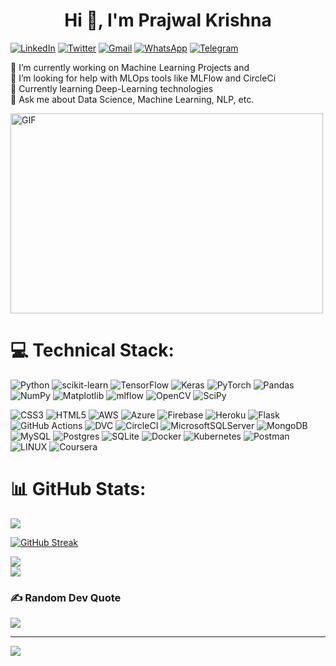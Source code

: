 <!DOCTYPE html>  
<html lang="en"> 
<head>
    <meta charset="UTF-8">  
    <meta http-equiv="X-UA-Compatible" content="IE=edge">
    <meta name="viewport" content="width=device-width, initial-scale=1.0">

<body>
    <h1 align="center">Hi 👋, I'm Prajwal Krishna</h1>

[![LinkedIn](https://img.shields.io/badge/LinkedIn-%230077B5.svg?logo=linkedin&logoColor=white)](https://linkedin.com/in/prajwalkrishna/) 
[![Twitter](https://img.shields.io/badge/Twitter-%231DA1F2.svg?logo=Twitter&logoColor=white)](https://twitter.com/Prjwl_krishna)
[![Gmail](https://img.shields.io/badge/Gmail-D14836?style=flat&logo=gmail&logoColor=white)](https://mail.google.com/mail/?view=cm&tf=0&to=prajwalgbdr03@gmail.com)
[![WhatsApp](https://img.shields.io/badge/WhatsApp-25D366?style=flat&logo=whatsapp&logoColor=white)](https://wa.me/8197672995)
[![Telegram](https://img.shields.io/badge/Telegram-2CA5E0?style=flat&logo=telegram&logoColor=white)](https://t.me/prajwal2408)


🔭 I’m currently working on Machine Learning Projects and<br>
👯 I’m looking for help with MLOps tools like MLFlow and CircleCi<br>
🌱 Currently learning Deep-Learning technologies<br>
💬 Ask me about Data Science, Machine Learning, NLP, etc.<br>

<img class="align" align="center" alt="GIF" src="https://github.com/abhisheknaiidu/abhisheknaiidu/blob/master/code.gif?raw=true" width="500" height="320" />

# 💻 Technical Stack:
![Python](https://img.shields.io/badge/python-3670A0?style=flat&logo=python&logoColor=ffdd54)
![scikit-learn](https://img.shields.io/badge/scikit--learn-%23F7931E.svg?style=flat&logo=scikit-learn&logoColor=white)
![TensorFlow](https://img.shields.io/badge/TensorFlow-%23FF6F00.svg?style=flat&logo=TensorFlow&logoColor=white) 
![Keras](https://img.shields.io/badge/Keras-%23D00000.svg?style=flat&logo=Keras&logoColor=white)
![PyTorch](https://img.shields.io/badge/PyTorch-%23EE4C2C.svg?style=flat&logo=PyTorch&logoColor=white)
![Pandas](https://img.shields.io/badge/pandas-%23150458.svg?style=flat&logo=pandas&logoColor=white)
![NumPy](https://img.shields.io/badge/numpy-%23013243.svg?style=flat&logo=numpy&logoColor=white)
![Matplotlib](https://img.shields.io/badge/Matplotlib-%23ffffff.svg?style=flat&logo=Matplotlib&logoColor=black)
![mlflow](https://img.shields.io/badge/mlflow-%23d9ead3.svg?style=flat&logo=numpy&logoColor=blue)
![OpenCV](https://img.shields.io/badge/opencv-%23white.svg?style=flat&logo=opencv&logoColor=white)
![SciPy](https://img.shields.io/badge/SciPy-%230C55A5.svg?style=flat&logo=scipy&logoColor=%white)


![CSS3](https://img.shields.io/badge/css3-%231572B6.svg?style=flat&logo=css3&logoColor=white) 
![HTML5](https://img.shields.io/badge/html5-%23E34F26.svg?style=flat&logo=html5&logoColor=white) 
![AWS](https://img.shields.io/badge/AWS-%23FF9900.svg?style=flat&logo=amazon-aws&logoColor=white)
![Azure](https://img.shields.io/badge/azure-%230072C6.svg?style=flat&logo=microsoftazure&logoColor=white)
![Firebase](https://img.shields.io/badge/firebase-%23039BE5.svg?style=flat&logo=firebase)
![Heroku](https://img.shields.io/badge/heroku-%23430098.svg?style=flat&logo=heroku&logoColor=white) 
![Flask](https://img.shields.io/badge/flask-%23000.svg?style=flat&logo=flask&logoColor=white)
![GitHub Actions](https://img.shields.io/badge/github%20actions-%232671E5.svg?style=flat&logo=githubactions&logoColor=white)
![DVC](https://img.shields.io/badge/DVC-945DD6?style=flat&logo=dataversioncontrol&logoColor=white)
![CircleCI](https://img.shields.io/badge/circle%20ci-%23161616.svg?style=flat&logo=circleci&logoColor=white)
![MicrosoftSQLServer](https://img.shields.io/badge/Microsoft%20SQL%20Sever-CC2927?style=flat&logo=microsoft%20sql%20server&logoColor=white) 
![MongoDB](https://img.shields.io/badge/MongoDB-%234ea94b.svg?style=flat&logo=mongodb&logoColor=white) 
![MySQL](https://img.shields.io/badge/mysql-%2300f.svg?style=flat&logo=mysql&logoColor=white) 
![Postgres](https://img.shields.io/badge/postgres-%23316192.svg?style=flat&logo=postgresql&logoColor=white) 
![SQLite](https://img.shields.io/badge/sqlite-%2307405e.svg?style=flat&logo=sqlite&logoColor=white) 
![Docker](https://img.shields.io/badge/docker-%230db7ed.svg?style=flat&logo=docker&logoColor=white) 
![Kubernetes](https://img.shields.io/badge/kubernetes-%23326ce5.svg?style=flat&logo=kubernetes&logoColor=white) 
![Postman](https://img.shields.io/badge/Postman-FF6C37?style=flat&logo=postman&logoColor=white) 
![LINUX](https://img.shields.io/badge/Linux-FCC624?style=flat&logo=linux&logoColor=black)
![Coursera](https://img.shields.io/badge/Coursera-%230056D2.svg?style=flat&logo=Coursera&logoColor=white)

# 📊 GitHub Stats:
![](https://github-readme-stats.vercel.app/api?username=praj2408&theme=vue&hide_border=false&include_all_commits=false&count_private=false)<br/>
<!-- ![](https://github-readme-streak-stats.herokuapp.com/?user=praj2408&theme=default&hide_border=false)<br/> -->
<!-- [![GitHub Streak](https://streak-stats.demolab.com?user=praj2408)](https://git.io/streak-stats) -->

[![GitHub Streak](https://streak-stats.demolab.com?user=praj2408)](https://git.io/streak-stats)

![](https://github-readme-stats.vercel.app/api/top-langs/?username=praj2408&theme=vue&hide_border=false&include_all_commits=false&count_private=false&layout=compact)<br/>
![](https://github-profile-summary-cards.vercel.app/api/cards/profile-details?username=praj2408&theme=vue)


### ✍️ Random Dev Quote
![](https://quotes-github-readme.vercel.app/api?type=horizontal&theme=default)

---
[![](https://visitcount.itsvg.in/api?id=praj2408&icon=5&color=3)](https://visitcount.itsvg.in)    
